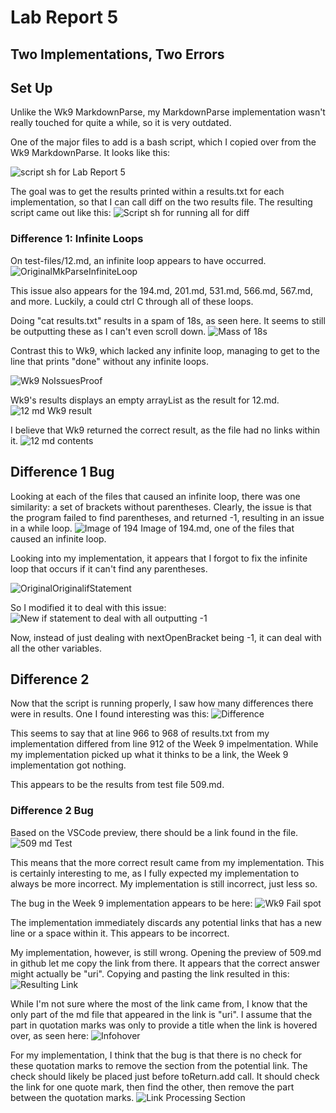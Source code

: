 # Lab Report 5
## Two Implementations, Two Errors

## Set Up

Unlike the Wk9 MarkdownParse, my MarkdownParse implementation wasn't really touched for quite a while, so it is very outdated.

One of the major files to add is a bash script, which I copied over from the Wk9 MarkdownParse. It looks like this:

![script sh for Lab Report 5](https://user-images.githubusercontent.com/70039286/157979273-dd21819b-05b4-4e67-b006-2d92bf53d3c3.PNG)

The goal was to get the results printed within a results.txt for each implementation, so that I can call diff on the two results file.
The resulting script came out like this:
![Script sh for running all for diff](https://user-images.githubusercontent.com/70039286/157987156-6475c09e-d329-490b-9012-5e9d7bad3fac.PNG)


### Difference 1: Infinite Loops

On test-files/12.md, an infinite loop appears to have occurred.
![OriginalMkParseInfiniteLoop](https://user-images.githubusercontent.com/70039286/157974046-0d54c913-676c-4513-b62e-76e2531f1f34.PNG)

This issue also appears for the 194.md, 201.md, 531.md, 566.md, 567.md, and more. Luckily, a could ctrl C through all of these loops.

Doing "cat results.txt" results in a spam of 18s, as seen here. It seems to still be outputting these as I can't even scroll down.
![Mass of 18s](https://user-images.githubusercontent.com/70039286/157975008-81b54c99-ee50-4eac-bc1e-c91e64b4c29a.PNG)

Contrast this to Wk9, which lacked any infinite loop, managing to get to the line that prints "done" without any infinite loops.

![Wk9 NoIssuesProof](https://user-images.githubusercontent.com/70039286/157975790-7c247ab8-6bc2-4702-9d31-abb1dbfde01f.PNG)

Wk9's results displays an empty arrayList as the result for 12.md.
![12 md Wk9 result](https://user-images.githubusercontent.com/70039286/157976748-30da31f3-688e-4882-8a9f-27611ae64e51.PNG)

I believe that Wk9 returned the correct result, as the file had no links within it.
![12 md contents](https://user-images.githubusercontent.com/70039286/157977020-c5b3ef77-c8fd-41e1-85dc-af7e65b46d01.PNG)

## Difference 1 Bug

Looking at each of the files that caused an infinite loop, there was one similarity: a set of brackets without parentheses. Clearly, the issue is that the program failed to find parentheses, and returned -1, resulting in an issue in a while loop. 
![Image of 194](https://user-images.githubusercontent.com/70039286/157983817-5eff74a4-6040-4c7d-aead-4ba7db193686.PNG)
Image of 194.md, one of the files that caused an infinite loop.

Looking into my implementation, it appears that I forgot to fix the infinite loop that occurs if it can't find any parentheses. 

![OriginalOriginalifStatement](https://user-images.githubusercontent.com/70039286/157990810-7867636f-95bb-4185-ab8d-d6dce81490f5.PNG)

So I modified it to deal with this issue:
![New if statement to deal with all outputting -1](https://user-images.githubusercontent.com/70039286/157985643-40172715-9bed-4307-82c5-afc375a26606.PNG)

Now, instead of just dealing with nextOpenBracket being -1, it can deal with all the other variables.


## Difference 2 

Now that the script is running properly, I saw how many differences there were in results. One I found interesting was this:
![Difference](https://user-images.githubusercontent.com/70039286/157993486-7f86fffa-395a-406e-9173-ed6058104c7b.PNG)

This seems to say that at line 966 to 968 of results.txt from my implementation differed from line 912 of the Week 9 impelmentation.
While my implementation picked up what it thinks to be a link, the Week 9 implementation got nothing.

This appears to be the results from test file 509.md.

### Difference 2 Bug

Based on the VSCode preview, there should be a link found in the file.
![509 md Test](https://user-images.githubusercontent.com/70039286/157994412-f47c2502-f37a-474a-aaf3-ee3e858c668d.PNG)

This means that the more correct result came from my implementation. This is certainly interesting to me, as I fully expected my implementation to always be more incorrect. My implementation is still incorrect, just less so.

The bug in the Week 9 implementation appears to be here:
![Wk9 Fail spot](https://user-images.githubusercontent.com/70039286/157995072-584550d9-a655-46bc-9bd5-22b2a5c34227.PNG)

The implementation immediately discards any potential links that has a new line or a space within it. This appears to be incorrect.

My implementation, however, is still wrong. Opening the preview of 509.md in github let me copy the link from there. It appears that the correct answer might actually be "uri". Copying and pasting the link resulted in this:
![Resulting Link](https://user-images.githubusercontent.com/70039286/157995427-53273265-bdae-43b4-943c-0e20125cbe56.PNG)

While I'm not sure where the most of the link came from, I know that the only part of the md file that appeared in the link is "uri". I assume that the part in quotation marks was only to provide a title when the link is hovered over, as seen here:
![Infohover](https://user-images.githubusercontent.com/70039286/157995657-e946a29d-5901-4b1a-9bb4-f74820d4a601.PNG)


For my implementation, I think that the bug is that there is no check for these quotation marks to remove the section from the potential link. The check should likely be placed just before toReturn.add call. It should check the link for one quote mark, then find the other, then remove the part between the quotation marks.
![Link Processing Section](https://user-images.githubusercontent.com/70039286/157995831-6ab3238d-830f-4607-abdf-4a890672519d.PNG)
